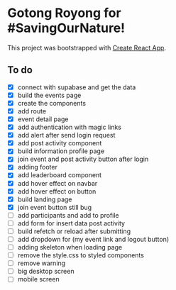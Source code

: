 # Gotong Royong for #SavingOurNature!

This project was bootstrapped with [Create React App](https://github.com/facebook/create-react-app).

## To do

- [x] connect with supabase and get the data
- [x] build the events page
- [x] create the components
- [x] add route
- [x] event detail page
- [x] add authentication with magic links
- [x] add alert after send login request
- [x] add post activity component
- [x] build information profile page
- [x] join event and post activity button after login
- [x] adding footer
- [x] add leaderboard component
- [x] add hover effect on navbar
- [x] add hover effect on button
- [x] build landing page
- [x] join event button still bug
- [ ] add participants and add to profile
- [ ] add form for insert data post activity
- [ ] build refetch or reload after submitting
- [ ] add dropdown for (my event link and logout button)
- [ ] adding skeleton when loading page
- [ ] remove the style.css to styled components
- [ ] remove warning
- [ ] big desktop screen
- [ ] mobile screen
